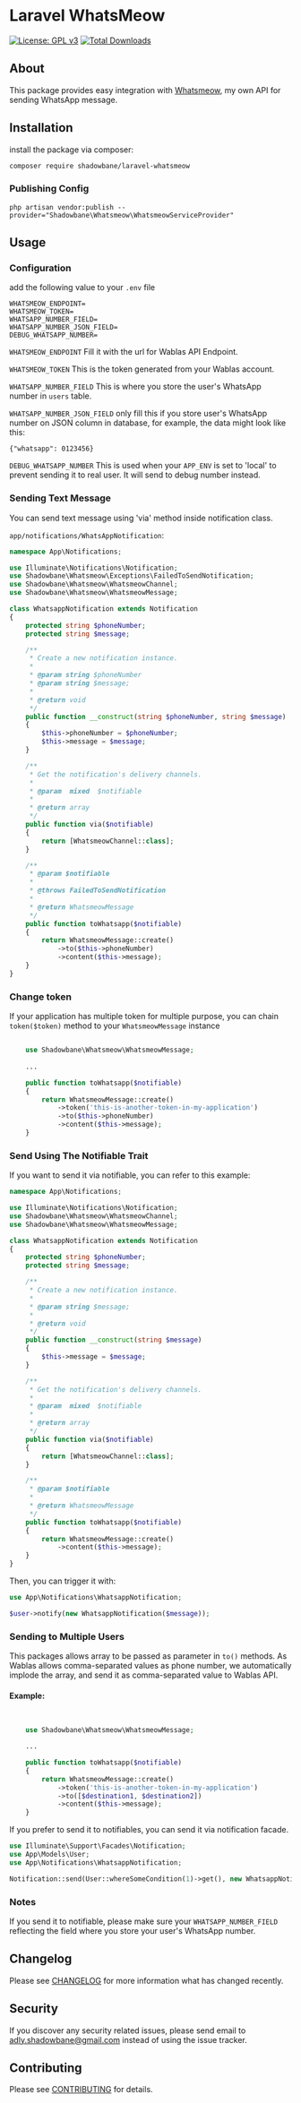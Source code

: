 # Laravel WhatsMeow

[![License: GPL v3](https://img.shields.io/badge/License-GPLv3-blue.svg)](LICENSE)
[![Total Downloads][ico-downloads]][link-packagist]

## About
This package provides easy integration with [Whatsmeow](https://github.com/shadowbane/whatsmeow), my own API for sending WhatsApp message.

## Installation
install the package via composer:

```bash
composer require shadowbane/laravel-whatsmeow
```

### Publishing Config
```
php artisan vendor:publish --provider="Shadowbane\Whatsmeow\WhatsmeowServiceProvider"
```

## Usage

### Configuration
add the following value to your `.env` file

```dotenv
WHATSMEOW_ENDPOINT=
WHATSMEOW_TOKEN=
WHATSAPP_NUMBER_FIELD=
WHATSAPP_NUMBER_JSON_FIELD=
DEBUG_WHATSAPP_NUMBER=
```

`WHATSMEOW_ENDPOINT`
Fill it with the url for Wablas API Endpoint.

`WHATSMEOW_TOKEN`
This is the token generated from your Wablas account.

`WHATSAPP_NUMBER_FIELD`
This is where you store the user's WhatsApp number in `users` table.

`WHATSAPP_NUMBER_JSON_FIELD`
only fill this if you store user's WhatsApp number on JSON column in database, for example, the data might look like this:
```
{"whatsapp": 0123456}
```

`DEBUG_WHATSAPP_NUMBER`
This is used when your `APP_ENV` is set to 'local' to prevent sending it to real user. It will send to debug number instead.

### Sending Text Message
You can send text message using 'via' method inside notification class.

`app/notifications/WhatsAppNotification`:

```php
namespace App\Notifications;

use Illuminate\Notifications\Notification;
use Shadowbane\Whatsmeow\Exceptions\FailedToSendNotification;
use Shadowbane\Whatsmeow\WhatsmeowChannel;
use Shadowbane\Whatsmeow\WhatsmeowMessage;

class WhatsappNotification extends Notification
{
    protected string $phoneNumber;
    protected string $message;

    /**
     * Create a new notification instance.
     *
     * @param string $phoneNumber
     * @param string $message;
     *
     * @return void
     */
    public function __construct(string $phoneNumber, string $message)
    {
        $this->phoneNumber = $phoneNumber;
        $this->message = $message;
    }

    /**
     * Get the notification's delivery channels.
     *
     * @param  mixed  $notifiable
     *
     * @return array
     */
    public function via($notifiable)
    {
        return [WhatsmeowChannel::class];
    }

    /**
     * @param $notifiable
     *
     * @throws FailedToSendNotification
     *
     * @return WhatsmeowMessage
     */
    public function toWhatsapp($notifiable)
    {
        return WhatsmeowMessage::create()
            ->to($this->phoneNumber)
            ->content($this->message);
    }
}
```

### Change token
If your application has multiple token for multiple purpose, you can chain `token($token)` method to your `WhatsmeowMessage` instance
```php

    use Shadowbane\Whatsmeow\WhatsmeowMessage;
    
    ...

    public function toWhatsapp($notifiable)
    {
        return WhatsmeowMessage::create()
            ->token('this-is-another-token-in-my-application')
            ->to($this->phoneNumber)
            ->content($this->message);
    }
```

<a name="send-to-notifiable"></a>
### Send Using The Notifiable Trait
If you want to send it via notifiable, you can refer to this example:

```php
namespace App\Notifications;

use Illuminate\Notifications\Notification;
use Shadowbane\Whatsmeow\WhatsmeowChannel;
use Shadowbane\Whatsmeow\WhatsmeowMessage;

class WhatsappNotification extends Notification
{
    protected string $phoneNumber;
    protected string $message;

    /**
     * Create a new notification instance.
     *
     * @param string $message;
     *
     * @return void
     */
    public function __construct(string $message)
    {
        $this->message = $message;
    }

    /**
     * Get the notification's delivery channels.
     *
     * @param  mixed  $notifiable
     *
     * @return array
     */
    public function via($notifiable)
    {
        return [WhatsmeowChannel::class];
    }

    /**
     * @param $notifiable
     *
     * @return WhatsmeowMessage
     */
    public function toWhatsapp($notifiable)
    {
        return WhatsmeowMessage::create()
            ->content($this->message);
    }
}
```

Then, you can trigger it with:
```php
use App\Notifications\WhatsappNotification;

$user->notify(new WhatsappNotification($message));
```

### Sending to Multiple Users
This packages allows array to be passed as parameter in `to()` methods.
As Wablas allows comma-separated values as phone number, we automatically implode the array, and send it as comma-separated value to Wablas API.

#### Example:
```php


    use Shadowbane\Whatsmeow\WhatsmeowMessage;

    ...

    public function toWhatsapp($notifiable)
    {
        return WhatsmeowMessage::create()
            ->token('this-is-another-token-in-my-application')
            ->to([$destination1, $destination2])
            ->content($this->message);
    }
```

If you prefer to send it to notifiables, you can send it via notification facade.
```php
use Illuminate\Support\Facades\Notification;
use App\Models\User;
use App\Notifications\WhatsappNotification;

Notification::send(User::whereSomeCondition(1)->get(), new WhatsappNotification(123) );
```

### Notes
If you send it to notifiable, please make sure your `WHATSAPP_NUMBER_FIELD` reflecting the field where you store your user's WhatsApp number.

## Changelog

Please see [CHANGELOG](CHANGELOG.md) for more information what has changed recently.

## Security

If you discover any security related issues, please send email to [adly.shadowbane@gmail.com](mailto:adly.shadowbane@gmail.com) instead of using the issue tracker.

## Contributing

Please see [CONTRIBUTING](CONTRIBUTING.md) for details.


[ico-downloads]: https://img.shields.io/packagist/dt/shadowbane/laravel-whatsmeow.svg?style=flat-square
[link-packagist]: https://packagist.org/packages/shadowbane/laravel-whatsmeow
